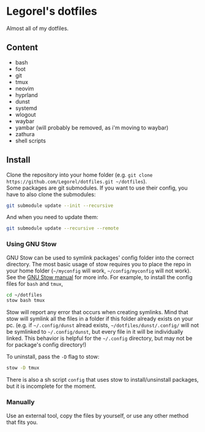 # Legorel's dotfiles

Almost all of my dotfiles.

## Content

- bash
- foot
- git
- tmux
- neovim
- hyprland
- dunst
- systemd
- wlogout
- waybar
- yambar \(will probably be removed, as i'm moving to waybar\)
- zathura
- shell scripts

## Install

Clone the repository into your home folder \(e.g. `git clone https://github.com/Legorel/dotfiles.git ~/dotfiles`\).  
Some packages are git submodules. If you want to use their config, you have to also clone the submodules:

```bash
git submodule update --init --recursive
```

And when you need to update them:

```bash
git submodule update --recursive --remote
```

### Using GNU Stow

GNU Stow can be used to symlink packages' config folder into the correct directory.
The most basic usage of stow requires you to place the repo in your home folder \(`~/myconfig` will work, `~/config/myconfig` will not work\).
See the [GNU Stow manual](https://www.gnu.org/software/stow/manual/) for more info.
For example, to install the config files for `bash` and `tmux`,

```bash
cd ~/dotfiles
stow bash tmux
```

Stow will report any error that occurs when creating symlinks. Mind that stow will symlink all the files in a folder if this folder already exists on your pc.
\(e.g. if `~/.config/dunst` alread exists, `~/dotfiles/dunst/.config/` will not be symlinked to `~/.config/dunst`, but every file in it will be individually linked.
This behavior is helpful for the `~/.config` directory, but may not be for package's config directory!\)

To uninstall, pass the `-D` flag to stow:

```bash
stow -D tmux
```

There is also a sh script `config` that uses stow to install/unsinstall packages, but it is incomplete for the moment.

### Manually

Use an external tool, copy the files by yourself, or use any other method that fits you.
